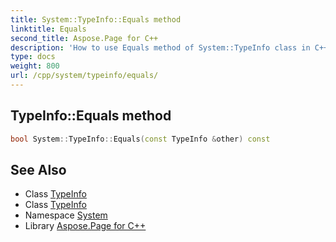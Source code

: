 ```yaml
---
title: System::TypeInfo::Equals method
linktitle: Equals
second_title: Aspose.Page for C++
description: 'How to use Equals method of System::TypeInfo class in C++.'
type: docs
weight: 800
url: /cpp/system/typeinfo/equals/
---
```

## TypeInfo::Equals method




```cpp
bool System::TypeInfo::Equals(const TypeInfo &other) const
```

## See Also

* Class [TypeInfo](../)
* Class [TypeInfo](../)
* Namespace [System](../../)
* Library [Aspose.Page for C++](../../../)
